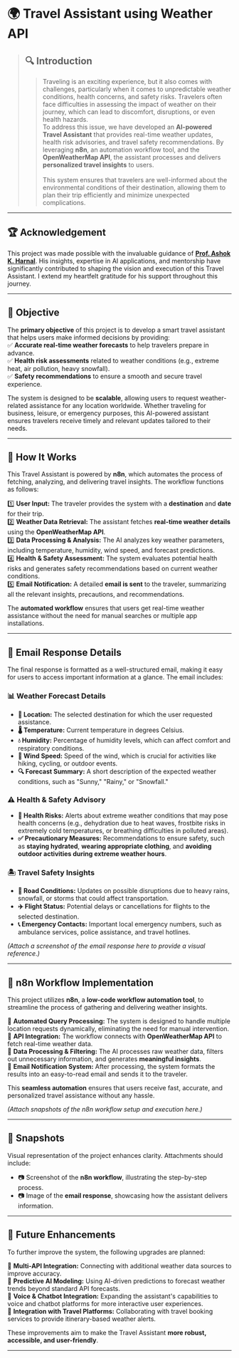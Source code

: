 # 🌍 Travel Assistant using Weather API  

>## 🔍 Introduction  
>>Traveling is an exciting experience, but it also comes with challenges, particularly when it comes to unpredictable weather conditions, health concerns, and safety risks. Travelers often face difficulties in assessing the impact of weather on their journey, which can lead to discomfort, disruptions, or even health hazards. <br> 
To address this issue, we have developed an **AI-powered Travel Assistant** that provides real-time weather updates, health risk advisories, and travel safety recommendations. By leveraging **n8n**, an automation workflow tool, and the **OpenWeatherMap API**, the assistant processes and delivers **personalized travel insights** to users. <br>  
This system ensures that travelers are well-informed about the environmental conditions of their destination, allowing them to plan their trip efficiently and minimize unexpected complications.  

---  

## 🏆 Acknowledgement  
This project was made possible with the invaluable guidance of [**Prof. Ashok K. Harnal**](https://github.com/harnalashok). His insights, expertise in AI applications, and mentorship have significantly contributed to shaping the vision and execution of this Travel Assistant. I extend my heartfelt gratitude for his support throughout this journey.  

---  

## 📌 Objective  
The **primary objective** of this project is to develop a smart travel assistant that helps users make informed decisions by providing:  
✅ **Accurate real-time weather forecasts** to help travelers prepare in advance.  
✅ **Health risk assessments** related to weather conditions (e.g., extreme heat, air pollution, heavy snowfall).  
✅ **Safety recommendations** to ensure a smooth and secure travel experience.  

The system is designed to be **scalable**, allowing users to request weather-related assistance for any location worldwide. Whether traveling for business, leisure, or emergency purposes, this AI-powered assistant ensures travelers receive timely and relevant updates tailored to their needs.  

---  

## 🚀 How It Works  
This Travel Assistant is powered by **n8n**, which automates the process of fetching, analyzing, and delivering travel insights. The workflow functions as follows:  

1️⃣ **User Input:** The traveler provides the system with a **destination** and **date** for their trip.  
2️⃣ **Weather Data Retrieval:** The assistant fetches **real-time weather details** using the **OpenWeatherMap API**.  
3️⃣ **Data Processing & Analysis:** The AI analyzes key weather parameters, including temperature, humidity, wind speed, and forecast predictions.  
4️⃣ **Health & Safety Assessment:** The system evaluates potential health risks and generates safety recommendations based on current weather conditions.  
5️⃣ **Email Notification:** A detailed **email is sent** to the traveler, summarizing all the relevant insights, precautions, and recommendations.  

The **automated workflow** ensures that users get real-time weather assistance without the need for manual searches or multiple app installations.  

---  

## 📩 Email Response Details  
The final response is formatted as a well-structured email, making it easy for users to access important information at a glance. The email includes:  

### 📊 **Weather Forecast Details**  
- **📍 Location:** The selected destination for which the user requested assistance.  
- **🌡️ Temperature:** Current temperature in degrees Celsius.  
- **💧 Humidity:** Percentage of humidity levels, which can affect comfort and respiratory conditions.  
- **💨 Wind Speed:** Speed of the wind, which is crucial for activities like hiking, cycling, or outdoor events.  
- **🔍 Forecast Summary:** A short description of the expected weather conditions, such as "Sunny," "Rainy," or "Snowfall."  

### ⚠️ **Health & Safety Advisory**  
- **🚨 Health Risks:** Alerts about extreme weather conditions that may pose health concerns (e.g., dehydration due to heat waves, frostbite risks in extremely cold temperatures, or breathing difficulties in polluted areas).  
- **✅ Precautionary Measures:** Recommendations to ensure safety, such as **staying hydrated**, **wearing appropriate clothing**, and **avoiding outdoor activities during extreme weather hours**.  

### 🏝️ **Travel Safety Insights**  
- **🚗 Road Conditions:** Updates on possible disruptions due to heavy rains, snowfall, or storms that could affect transportation.  
- **✈️ Flight Status:** Potential delays or cancellations for flights to the selected destination.  
- **📞 Emergency Contacts:** Important local emergency numbers, such as ambulance services, police assistance, and travel hotlines.  

*(Attach a screenshot of the email response here to provide a visual reference.)*  

---  

## 🔎 n8n Workflow Implementation  
This project utilizes **n8n**, a **low-code workflow automation tool**, to streamline the process of gathering and delivering weather insights.  

🔹 **Automated Query Processing:** The system is designed to handle multiple location requests dynamically, eliminating the need for manual intervention.  
🔹 **API Integration:** The workflow connects with **OpenWeatherMap API** to fetch real-time weather data.  
🔹 **Data Processing & Filtering:** The AI processes raw weather data, filters out unnecessary information, and generates **meaningful insights**.  
🔹 **Email Notification System:** After processing, the system formats the results into an easy-to-read email and sends it to the traveler.  

This **seamless automation** ensures that users receive fast, accurate, and personalized travel assistance without any hassle.  

*(Attach snapshots of the n8n workflow setup and execution here.)*  

---  

## 📸 Snapshots  
Visual representation of the project enhances clarity. Attachments should include:  
- 📷 Screenshot of the **n8n workflow**, illustrating the step-by-step process.  
- 📷 Image of the **email response**, showcasing how the assistant delivers information.  

---  

## 📌 Future Enhancements  
To further improve the system, the following upgrades are planned:  

🚀 **Multi-API Integration:** Connecting with additional weather data sources to improve accuracy.  
🚀 **Predictive AI Modeling:** Using AI-driven predictions to forecast weather trends beyond standard API forecasts.  
🚀 **Voice & Chatbot Integration:** Expanding the assistant's capabilities to voice and chatbot platforms for more interactive user experiences.  
🚀 **Integration with Travel Platforms:** Collaborating with travel booking services to provide itinerary-based weather alerts.  

These improvements aim to make the Travel Assistant **more robust, accessible, and user-friendly**.  

---  
